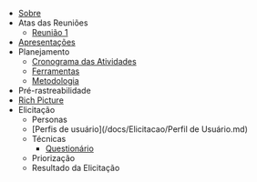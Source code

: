 - [Sobre](./README.md)
- Atas das Reuniões
  - [Reunião 1](/docs/AtaReuniao/AtaReuniao(22-11).md)
- [Apresentações](/docs/apresentacao/apresentacao.md)
- Planejamento
  - [Cronograma das Atividades](/docs/planejamento/cronograma.md)
  - [Ferramentas](/docs/planejamento/ferramentas.md)
  - [Metodologia](/docs/planejamento/metodologia.md)
-  Pré-rastreabilidade
  - [Rich Picture](/docs/planejamento/richPicture.md)
 - Elicitação
    - Personas
   - [Perfis de usuário](/docs/Elicitacao/Perfil de Usuário.md)
    - Técnicas
      - [Questionário](docs/Elicitacao/Tecnicas/Questionário.md)
   - Priorização
    - Resultado da Elicitação
